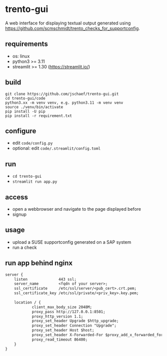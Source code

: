 # trento-gui

A web interface for displaying textual output generated using https://github.com/scmschmidt/trento_checks_for_supportconfig.

## requirements

* os: linux
* python3 >= 3.11
* streamlit >= 1.30 (https://streamlit.io/)

## build

```
git clone https://github.com/jschaef/trento-gui.git
cd trento-gui/code
python3.xx -m venv venv, e.g. python3.11 -m venv venv
source ./venv/bin/activate
pip install -U pip
pip install -r requirement.txt
```

## configure

* edit <code>code/config.py</code>
* optional:
     edit <code>code/.streamlit/config.toml</code>

## run


* <code>cd trento-gui</code>
* <code>streamlit run app.py</code>

## access

* open a webbrowser and navigate to the page displayed before
* signup

## usage

* upload a SUSE supportconfig generated on a SAP system
* run a check

## run app behind nginx

```txt
server {
    listen              443 ssl;
    server_name         <fqdn of your server>;
    ssl_certificate     /etc/ssl/server/<pub_cert>.crt.pem;
    ssl_certificate_key /etc/ssl/private/<priv_key>.key.pem;
    
    location / {
            client_max_body_size 2048M;
            proxy_pass http://127.0.0.1:8501;
            proxy_http_version 1.1;
            proxy_set_header Upgrade $http_upgrade;
            proxy_set_header Connection "Upgrade";
            proxy_set_header Host $host;
            proxy_set_header X-Forwarded-For $proxy_add_x_forwarded_for;
            proxy_read_timeout 86400;
    }
}
```
